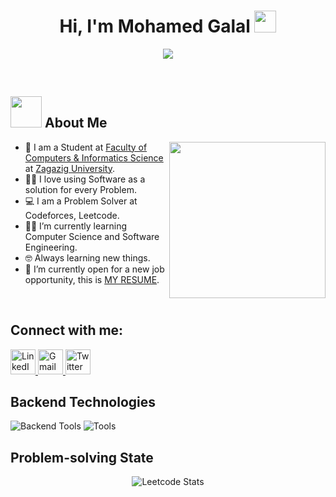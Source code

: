 <h1 align="center">Hi, I'm Mohamed Galal <img src="https://media.giphy.com/media/hvRJCLFzcasrR4ia7z/giphy.gif" width="35"></h1>
<p align="center">
  <a href="https://github.com/DenverCoder1/readme-typing-svg">
    <img src="https://readme-typing-svg.herokuapp.com?font=Time+New+Roman&color=%23C8BE25&size=25&center=true&vCenter=true&width=600&height=100&lines=Software+Engineer;Computer+Science+Student;.Net+Developer">
  </a>
</p>

<br>

## <picture><img src="https://github.com/7oSkaaa/7oSkaaa/blob/main/Images/about_me.gif?raw=true" width="50px"></picture> About Me

<picture>
  <img align="right" src="https://github.com/7oSkaaa/7oSkaaa/blob/main/Images/Right_Side.gif?raw=true" width="250px">
</picture>

- :school: I am a Student at [Faculty of Computers & Informatics Science](http://www.fci.zu.edu.eg/faculty/default) at [Zagazig University](https://www.zu.edu.eg/).
- :technologist: I love using Software as a solution for every Problem.
- :computer: I am a Problem Solver at Codeforces, Leetcode.
- :student: I’m currently learning Computer Science and Software Engineering.
- :nerd_face: Always learning new things.
- :thinking: I’m currently open for a new job opportunity, this is [MY RESUME]().

<br>

<h2 align="left">Connect with me:</h2>
<p>
  <a href="https://www.linkedin.com/in/mohamed-galal74/" target="_blank">
    <img src="https://skillicons.dev/icons?i=linkedin" alt="LinkedIn" width="40">
  </a>
  <a href="mailto:mohamed.galal.tech@gmail.com" target="_blank">
    <img src="https://skillicons.dev/icons?i=gmail" alt="Gmail" width="40">
  </a>
  <a href="https://x.com/m_galal00" target="_blank">
    <img src="https://skillicons.dev/icons?i=twitter" alt="Twitter" width="40">
  </a>
</p>

<h2>Backend Technologies</h2>
<p align="left">
  <img src="https://skillicons.dev/icons?i=c,cpp,cs,py,java,dotnet,postgres,mysql" alt="Backend Tools">
  <img src="https://skillicons.dev/icons?i=git,github,linux,notion,clion,visualstudio,vscode" alt="Tools">
</p>

<h2>Problem-solving State</h2>
<div align="center">
  <img src="https://leetcard.jacoblin.cool/mohamed-galal?radius=20" alt="Leetcode Stats">
</div>
